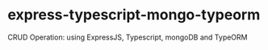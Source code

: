 # express-typescript-mongo-typeorm
CRUD Operation: using ExpressJS, Typescript, mongoDB and TypeORM
